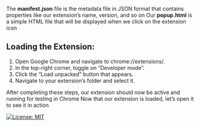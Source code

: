 The **manifest.json** file is the metadata file in JSON format that contains properties like our extension’s name, version, and so on
Our **popup.html** is a simple HTML file that will be displayed when we click on the extension icon

## Loading the Extension: 
1) Open Google Chrome and navigate to chrome://extensions/.
2) In the top-right corner, toggle on “Developer mode”.
3) Click the “Load unpacked” button that appears.
4) Navigate to your extension’s folder and select it.
   
After completing these steps, our extension should now be active and running for testing in Chrome
Now that our extension is loaded, let’s open it to see it in action

[![License: MIT](https://img.shields.io/badge/License-MIT-yellow.svg)](https://opensource.org/licenses/MIT)
